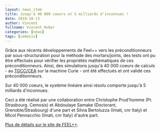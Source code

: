```yaml
---
layout: news_item
title: Jusqu'à 40 000 coeurs et 5 milliards d'inconnues !
date: 2014-10-13
author: Vincent
fullname: Vincent Huber
categories: [news]
tags: [cemosis]
---
```


Grâce aux récents développements de Feel++ vers les préconditionneurs par sous-structuration pour la méthode des mortars/joints, des tests ont pu être effectués pour vérifier les propriétés mathématiques de ces préconditionneurs. Ainsi, des simulations jusqu'à 40 000 coeurs de calculs -  au [TGCC/CEA](http://www-hpc.cea.fr/fr/complexe/tgcc-curie.htm) sur la machine Curie - ont été effectués et ont validé ces préconditionneurs.

Sur 40 000 coeurs, le système linéaire ainsi résolu comporte jusqu'à 5 milliards d'inconnues.

Ceci a été réalisé par une collaboration entre​ Christophe Prud'homme (Pr. Strasbourg. Cemosis) et​ Abdoulaye Samake (Doctorant, Grenoble/Strasbourg)​ d'une part et Silvia Bertoluzza (Imati, cnr Italy) et Micol Pennacchio (Imati, cnr Italy)​ d'autre part​.


[Plus de détails sur le site de FEEL++](http://www.feelpp.org/news/2014/09/01/feelpp-5billions-unknowns/).